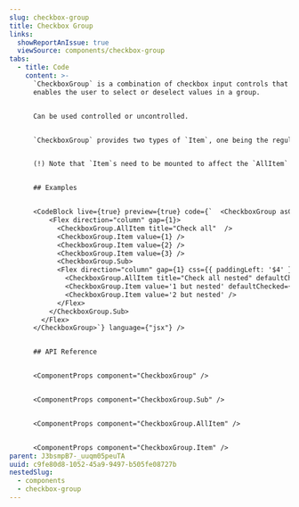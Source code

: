 ```yaml
---
slug: checkbox-group
title: Checkbox Group
links:
  showReportAnIssue: true
  viewSource: components/checkbox-group
tabs:
  - title: Code
    content: >-
      `CheckboxGroup` is a combination of checkbox input controls that
      enables the user to select or deselect values in a group.


      Can be used controlled or uncontrolled.


      `CheckboxGroup` provides two types of `Item`, one being the regular Checkbox `Item`, as well as, the `AllItem` which keeps track of all the other checkboxes on its own or further nested levels. Checking the `AllItem` will check/uncheck all related checkboxes.


      (!) Note that `Item`s need to be mounted to affect the `AllItem` state and be targetted by it. If filtered out or collapsed without them being in the DOM they do not count. This is by design!


      ## Examples


      <CodeBlock live={true} preview={true} code={`  <CheckboxGroup asChild>
          <Flex direction="column" gap={1}>
            <CheckboxGroup.AllItem title="Check all"  />
            <CheckboxGroup.Item value={1} />
            <CheckboxGroup.Item value={2} />
            <CheckboxGroup.Item value={3} />
            <CheckboxGroup.Sub>
            <Flex direction="column" gap={1} css={{ paddingLeft: '$4' }}>
              <CheckboxGroup.AllItem title="Check all nested" defaultChecked={true} asChild />
              <CheckboxGroup.Item value='1 but nested' defaultChecked={true} />
              <CheckboxGroup.Item value='2 but nested' />
            </Flex>
          </CheckboxGroup.Sub>
        </Flex>
      </CheckboxGroup>`} language={"jsx"} />


      ## API Reference


      <ComponentProps component="CheckboxGroup" />


      <ComponentProps component="CheckboxGroup.Sub" />


      <ComponentProps component="CheckboxGroup.AllItem" />


      <ComponentProps component="CheckboxGroup.Item" />
parent: J3bsmpB7-_uuqm05peuTA
uuid: c9fe80d8-1052-45a9-9497-b505fe08727b
nestedSlug:
  - components
  - checkbox-group
---
```

